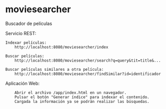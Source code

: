 # moviesearcher 
Buscador de películas

Servicio REST:
	
	Indexar películas:
		http://localhost:8080/moviesearcher/index
		
	Buscar películas: 
		http://localhost:8080/moviesearcher/search?q=query&tit=title&...

	Buscar películas similares a otra película:
		http://localhost:8080/moviesearcher/findSimilar?id=identificador
		
Aplicación Web: 
	
		Abrir el archivo /app/index.html en un navegador.
		Pulsar el botón "Generar índice" para indexar el contenido.
		Cargada la información ya se podrán realizar las búsquedas.